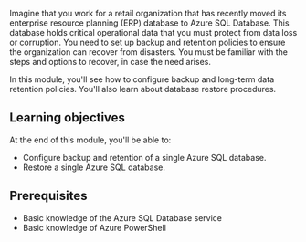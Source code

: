Imagine that you work for a retail organization that has recently moved its enterprise resource planning (ERP) database to Azure SQL Database. This database holds critical operational data that you must protect from data loss or corruption. You need to set up backup and retention policies to ensure the organization can recover from disasters. You must be familiar with the steps and options to recover, in case the need arises.

In this module, you'll see how to configure backup and long-term data retention policies. You'll also learn about database restore procedures.

## Learning objectives

At the end of this module, you'll be able to:

- Configure backup and retention of a single Azure SQL database.
- Restore a single Azure SQL database.

## Prerequisites

- Basic knowledge of the Azure SQL Database service
- Basic knowledge of Azure PowerShell
